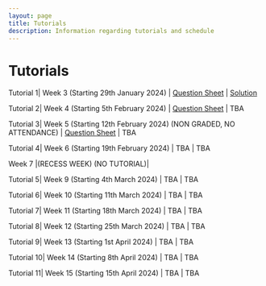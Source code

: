 ```yaml
---
layout: page
title: Tutorials
description: Information regarding tutorials and schedule 
---
```


# Tutorials

Tutorial 1| Week 3 (Starting 29th January 2024) | [Question Sheet](https://weiserlab.github.io/wirelessnetworking/Tutorial1_amended.pdf) | [Solution](https://weiserlab.github.io/wirelessnetworking/tut1_solution.pdf)

Tutorial 2| Week 4 (Starting 5th February 2024) | [Question Sheet](https://weiserlab.github.io/wirelessnetworking/Tutorial2_v2.pdf) | TBA

Tutorial 3| Week 5 (Starting 12th February 2024) (NON GRADED, NO ATTENDANCE) | [Question Sheet](https://weiserlab.github.io/wirelessnetworking/Tutorial3.pdf)  | TBA

Tutorial 4| Week 6 (Starting 19th February 2024) | TBA | TBA

Week 7  |(RECESS WEEK) (NO TUTORIAL)|

Tutorial 5| Week 9 (Starting 4th March 2024) | TBA | TBA

Tutorial 6| Week 10 (Starting 11th March 2024) | TBA | TBA

Tutorial 7| Week 11 (Starting 18th March 2024) | TBA | TBA

Tutorial 8| Week 12 (Starting 25th March 2024) | TBA | TBA

Tutorial 9| Week 13 (Starting 1st April 2024) | TBA | TBA

Tutorial 10| Week 14 (Starting 8th April 2024) | TBA | TBA

Tutorial 11| Week 15 (Starting 15th April 2024) | TBA | TBA

